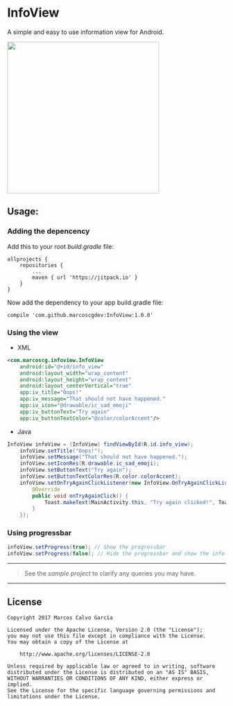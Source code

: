# InfoView
A simple and easy to use information view for Android.

<img src="https://raw.githubusercontent.com/marcoscgdev/InfoView/master/device-2017-10-02-181419.png" width="350">

## Usage:

### Adding the depencency

Add this to your root *build.gradle* file:

```
allprojects {
    repositories {
        ...
        maven { url 'https://jitpack.io' }
    }
}
```

Now add the dependency to your app build.gradle file:

```
compile 'com.github.marcoscgdev:InfoView:1.0.0'
```

### Using the view

- XML

```xml
<com.marcoscg.infoview.InfoView
    android:id="@+id/info_view"
    android:layout_width="wrap_content"
    android:layout_height="wrap_content"
    android:layout_centerVertical="true"
    app:iv_title="Oops!"
    app:iv_message="That should not have happened."
    app:iv_icon="@drawable/ic_sad_emoji"
    app:iv_buttonText="Try again"
    app:iv_buttonTextColor="@color/colorAccent"/>
```

- Java

```java
InfoView infoView = (InfoView) findViewById(R.id.info_view);
    infoView.setTitle("Oops!");
    infoView.setMessage("That should not have happened.");
    infoView.setIconRes(R.drawable.ic_sad_emoji);
    infoView.setButtonText("Try again");
    infoView.setButtonTextColorRes(R.color.colorAccent);
    infoView.setOnTryAgainClickListener(new InfoView.OnTryAgainClickListener() {
        @Override
        public void onTryAgainClick() {
            Toast.makeText(MainActivity.this, "Try again clicked!", Toast.LENGTH_SHORT).show();
        }
    });
```

### Using progressbar
```java
infoView.setProgress(true); // Show the progressbar
infoView.setProgress(false); // Hide the progressbar and show the info content
```

---
>See the *sample project* to clarify any queries you may have.

---

## License

```
Copyright 2017 Marcos Calvo García

Licensed under the Apache License, Version 2.0 (the "License");
you may not use this file except in compliance with the License.
You may obtain a copy of the License at

    http://www.apache.org/licenses/LICENSE-2.0

Unless required by applicable law or agreed to in writing, software
distributed under the License is distributed on an "AS IS" BASIS,
WITHOUT WARRANTIES OR CONDITIONS OF ANY KIND, either express or implied.
See the License for the specific language governing permissions and
limitations under the License.
```
